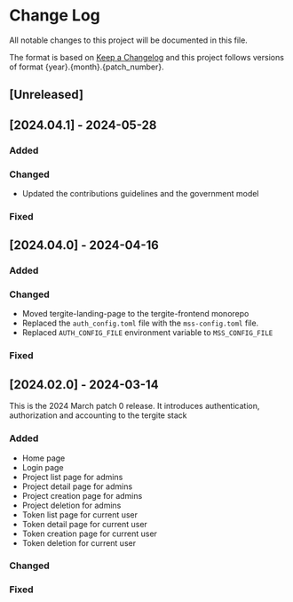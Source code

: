 # Change Log

All notable changes to this project will be documented in this file.

The format is based on [Keep a Changelog](http://keepachangelog.com/)
and this project follows versions of format {year}.{month}.{patch_number}.

## [Unreleased]

## [2024.04.1] - 2024-05-28

### Added

### Changed

-   Updated the contributions guidelines and the government model

### Fixed

## [2024.04.0] - 2024-04-16

### Added

### Changed

-   Moved tergite-landing-page to the tergite-frontend monorepo
-   Replaced the `auth_config.toml` file with the `mss-config.toml` file.
-   Replaced `AUTH_CONFIG_FILE` environment variable to `MSS_CONFIG_FILE`

### Fixed

## [2024.02.0] - 2024-03-14

This is the 2024 March patch 0 release. It introduces authentication, authorization and accounting to the
tergite stack

### Added

-   Home page
-   Login page
-   Project list page for admins
-   Project detail page for admins
-   Project creation page for admins
-   Project deletion for admins
-   Token list page for current user
-   Token detail page for current user
-   Token creation page for current user
-   Token deletion for current user

### Changed

### Fixed

